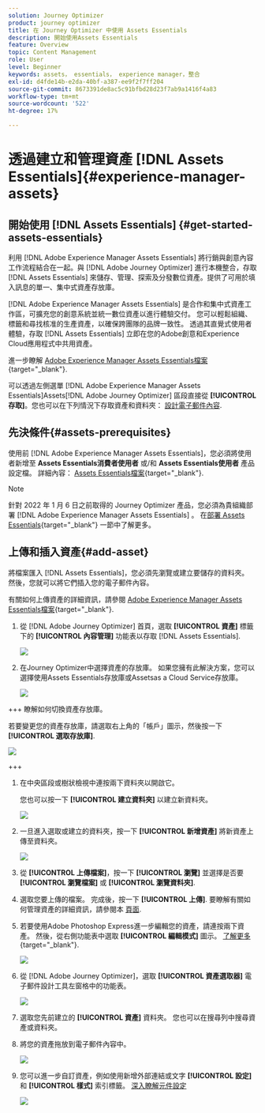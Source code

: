 ```yaml
---
solution: Journey Optimizer
product: journey optimizer
title: 在 Journey Optimizer 中使用 Assets Essentials
description: 開始使用Assets Essentials
feature: Overview
topic: Content Management
role: User
level: Beginner
keywords: assets， essentials， experience manager，整合
exl-id: d4fde14b-e2da-40bf-a387-ee9f2f7ff204
source-git-commit: 8673391de8ac5c91bfbd28d23f7ab9a1416f4a83
workflow-type: tm+mt
source-wordcount: '522'
ht-degree: 17%

---
```


# 透過建立和管理資產 [!DNL Assets Essentials]{#experience-manager-assets}

## 開始使用 [!DNL Assets Essentials] {#get-started-assets-essentials}

利用 [!DNL Adobe Experience Manager Assets Essentials] 將行銷與創意內容工作流程結合在一起。與 [!DNL Adobe Journey Optimizer] 進行本機整合，存取 [!DNL Assets Essentials] 來儲存、管理、探索及分發數位資產。提供了可用於填入訊息的單一、集中式資產存放庫。

[!DNL Adobe Experience Manager Assets Essentials] 是合作和集中式資產工作區，可擴充您的創意系統並統一數位資產以進行體驗交付。 您可以輕鬆組織、標籤和尋找核准的生產資產，以確保跨團隊的品牌一致性。 透過其直覺式使用者體驗，存取 [!DNL Assets Essentials] 立即在您的Adobe創意和Experience Cloud應用程式中共用資產。

進一步瞭解 [Adobe Experience Manager Assets Essentials檔案](https://experienceleague.adobe.com/docs/experience-manager-assets-essentials/help/introduction.html){target="_blank"}.

可以透過左側選單 [!DNL Adobe Experience Manager Assets Essentials]Assets[!DNL Adobe Journey Optimizer] 區段直接從 **[!UICONTROL 存取]**。您也可以在下列情況下存取資產和資料夾： [設計電子郵件內容](../email/get-started-email-design.md).

## 先決條件{#assets-prerequisites}

使用前 [!DNL Adobe Experience Manager Assets Essentials]，您必須將使用者新增至 **Assets Essentials消費者使用者** 或/和 **Assets Essentials使用者** 產品設定檔。 詳細內容： [Assets Essentials檔案](https://experienceleague.adobe.com/docs/experience-manager-assets-essentials/help/deploy-administer.html?lang=zh-Hant){target="_blank"}.

>[!NOTE]
>針對 2022 年 1 月 6 日之前取得的 Journey Optimizer 產品，您必須為貴組織部署 [!DNL Adobe Experience Manager Assets Essentials] 。 在[部署 Assets Essentials](https://experienceleague.adobe.com/docs/experience-manager-assets-essentials/help/deploy-administer.html?lang=zh-Hant){target="_blank"} 一節中了解更多。

## 上傳和插入資產{#add-asset}

將檔案匯入 [!DNL Assets Essentials]，您必須先瀏覽或建立要儲存的資料夾。 然後，您就可以將它們插入您的電子郵件內容。

有關如何上傳資產的詳細資訊，請參閱 [Adobe Experience Manager Assets Essentials檔案](https://experienceleague.adobe.com/docs/experience-manager-assets-essentials/help/add-delete.html){target="_blank"}.

1. 從 [!DNL Adobe Journey Optimizer] 首頁，選取 **[!UICONTROL 資產]** 標籤下的 **[!UICONTROL 內容管理]** 功能表以存取 [!DNL Assets Essentials].

   ![](assets/media_library_1.png)

1. 在Journey Optimizer中選擇資產的存放庫。 如果您擁有此解決方案，您可以選擇使用Assets Essentials存放庫或Assetsas a Cloud Service存放庫。

   ![](assets/media_library_4.png)

+++
瞭解如何切換資產存放庫。

   若要變更您的資產存放庫，請選取右上角的「帳戶」圖示，然後按一下 **[!UICONTROL 選取存放庫]**.

   ![](assets/media_library_3.png)

+++

1. 在中央區段或樹狀檢視中連按兩下資料夾以開啟它。

   您也可以按一下 **[!UICONTROL 建立資料夾]** 以建立新資料夾。

   ![](assets/media_library_8.png)

1. 一旦進入選取或建立的資料夾，按一下 **[!UICONTROL 新增資產]** 將新資產上傳至資料夾。

   ![](assets/media_library_2.png)

1. 從 **[!UICONTROL 上傳檔案]**，按一下 **[!UICONTROL 瀏覽]** 並選擇是否要 **[!UICONTROL 瀏覽檔案]** 或 **[!UICONTROL 瀏覽資料夾]**.

1. 選取您要上傳的檔案。 完成後，按一下 **[!UICONTROL 上傳]**. 要瞭解有關如何管理資產的詳細資訊，請參閱本 [頁面](https://experienceleague.adobe.com/docs/experience-manager-assets-essentials/help/manage-organize.html).

1. 若要使用Adobe Photoshop Express進一步編輯您的資產，請連按兩下資產。 然後，從右側功能表中選取 **[!UICONTROL 編輯模式]** 圖示。 [了解更多](https://experienceleague.adobe.com/docs/experience-manager-assets-essentials/help/edit-images.html){target="_blank"}.

   ![](assets/media_library_12.png)

1. 從 [!DNL Adobe Journey Optimizer]，選取 **[!UICONTROL 資產選取器]** 電子郵件設計工具左窗格中的功能表。

   ![](assets/media_library_5.png)

1. 選取您先前建立的 **[!UICONTROL 資產]** 資料夾。 您也可以在搜尋列中搜尋資產或資料夾。

1. 將您的資產拖放到電子郵件內容中。

   ![](assets/media_library_6.png)

1. 您可以進一步自訂資產，例如使用新增外部連結或文字 **[!UICONTROL 設定]** 和 **[!UICONTROL 樣式]** 索引標籤。 [深入瞭解元件設定](../email/content-components.md)

   ![](assets/media_library_13.png)

   <!--
    After adding your asset to your email, use the **[!UICONTROL Find similar Stock photos]** option to locate Stock photos that match the content, color, and composition of your image. [Learn more about Adobe Stock](stock.md).

    Note that this option is available for licensed/unlicensed Stock images and images from your Assets folder. 

    ![](assets/media_library_14.png)
    -->